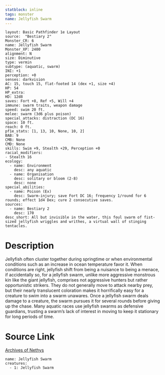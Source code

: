 ```yaml
---
statblock: inline
tags: monster
name: Jellyfish Swarm
---
```

```statblock
layout: Basic Pathfinder 1e Layout
source:  "Bestiary 2"
Monster_CR: 6
name: Jellyfish Swarm
Monster_XP: 2400
alignment: N
size: Diminutive
type: vermin
subtype: (aquatic, swarm)
INI: +1
perception: +0
senses: darkvision
AC: 15, touch 15, flat-footed 14 (dex +1, size +4)
HP: 54
HP_extra: 
HD: 12d8
saves: Fort +8, Ref +5, Will +4
immune: swarm traits, weapon damage
speed: swim 20 ft.
melee: swarm (3d6 plus poison)
special_attacks: distraction (DC 16)
space: 10 ft.
reach: 0 ft.
pf1e_stats: [1, 13, 10, None, 10, 2]
BAB: 9
CMB: None
CMD: None
skills: Swim +9, Stealth +29, Perception +0
racial_modifiers:
- Stealth 16
ecology:
  - name: Environment
    desc: any aquatic
  - name: Organisation
    desc: solitary or bloom (2-8)
    desc: none
special_abilities:
  - name: Poison (Ex)
    desc: Swarm-injury; save Fort DC 16; frequency 1/round for 6 rounds; effect 1d4 Dex; cure 2 consecutive saves.
sources:
  - name: Bestiary 2
    desc: 170
desc_short: All but invisible in the water, this foul swarm of fist-sized jellyfish wriggles and writhes, a virtual wall of stinging tentacles.
```
# Description
Jellyfish often cluster together during springtime or when environmental conditions such as an increase in ocean temperature favor it. When conditions are right, jellyfish shift from being a nuisance to being a menace, if accidentally so, for a jellyfish swarm, unlike more aggressive monstrous kin like the giant jellyfish, comprises not aggressive hunters but rather opportunistic strikers. They do not generally move to attack nearby prey, but their nearly translucent coloration makes it horrifically easy for a creature to swim into a swarm unawares. Once a jellyfish swarm deals damage to a creature, the swarm pursues it for several rounds before giving up the chase. Many aquatic races use jellyfish swarms as defensive guardians, trusting a swarm’s lack of interest in moving to keep it stationary for long periods of time.
# Source Link
[Archives of Nethys](https://aonprd.com/MonsterDisplay.aspx?ItemName=Jellyfish%20Swarm)
```encounter-table
name: Jellyfish Swarm
creatures:
  - 1: Jellyfish Swarm
```
